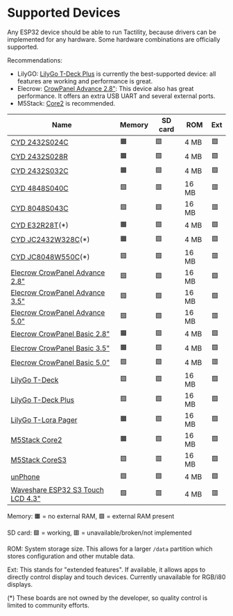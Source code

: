 # Supported Devices

Any ESP32 device should be able to run Tactility, because drivers can be implemented for any hardware.
Some hardware combinations are officially supported.

Recommendations:
- LilyGO: [LilyGo T-Deck Plus](devices/lilygo-tdeck-plus.md) is currently the best-supported device: all features are working and performance is great.
- Elecrow: [CrowPanel Advance 2.8"](devices/elecrow-crowpanel-advance-28.md): This device also has great performance. It offers an extra USB UART and several external ports.
- M5Stack: [Core2](devices/m5stack-core2.md) is recommended.

|Name|Memory|SD card|ROM|Ext|
|-|-|-|-|-|
|[CYD 2432S024C](devices/cyd-2432S024c.md)|🟧|🟩|4 MB|🟩|
|[CYD 2432S028R](devices/cyd-2432S028r.md)|🟧|🟩|4 MB|🟩|
|[CYD 2432S032C](devices/cyd-2432S032c.md)|🟧|🟩|4 MB|🟩|
|[CYD 4848S040C](devices/cyd-4848s040c.md)|🟩|🟥|16 MB|🟥|
|[CYD 8048S043C](devices/cyd-8048s043c.md)|🟩|🟩|16 MB|🟥|
|[CYD E32R28T](devices/cyd-e32r28t.md)(\*)|🟧|🟩|4 MB|🟩|
|[CYD JC2432W328C](devices/cyd-jc2432w328c.md)(\*)|🟧|🟩|4 MB|🟩|
|[CYD JC8048W550C](devices/cyd-jc8048w550c.md)(\*)|🟩|🟩|16 MB|🟥|
|[Elecrow CrowPanel Advance 2.8"](devices/elecrow-crowpanel-advance-28.md)|🟩|🟩|16 MB|🟩|
|[Elecrow CrowPanel Advance 3.5"](devices/elecrow-crowpanel-advance-35.md)|🟩|🟩|16 MB|🟩|
|[Elecrow CrowPanel Advance 5.0"](devices/elecrow-crowpanel-advance-50.md)|🟩|🟩|16 MB|🟥|
|[Elecrow CrowPanel Basic 2.8"](devices/elecrow-crowpanel-basic-28.md)|🟧|🟩|4 MB|🟩|
|[Elecrow CrowPanel Basic 3.5"](devices/elecrow-crowpanel-basic-35.md)|🟧|🟩|4 MB|🟩|
|[Elecrow CrowPanel Basic 5.0"](devices/elecrow-crowpanel-basic-50.md)|🟩|🟩|4 MB|🟥|
|[LilyGo T-Deck](devices/lilygo-tdeck.md)|🟩|🟩|16 MB|🟩|
|[LilyGo T-Deck Plus](devices/lilygo-tdeck-plus.md)|🟩|🟩|16 MB|🟩|
|[LilyGo T-Lora Pager](devices/lilygo-tlora-pager.md)|🟧|🟩|16 MB|🟩|
|[M5Stack Core2](devices/m5stack-core2.md)|🟧|🟩|16 MB|🟩|
|[M5Stack CoreS3](devices/m5stack-cores3.md)|🟩|🟥|16 MB|🟩|
|[unPhone](devices/unphone.md)|🟩|🟩|4 MB|🟩|
|[Waveshare ESP32 S3 Touch LCD 4.3"](devices/waveshare-s3-touch-43.md)|🟩|🟥|4 MB|🟥|

Memory: 🟧 = no external RAM, 🟩 = external RAM present

SD card: 🟩 = working, 🟥 = unavailable/broken/not implemented

ROM: System storage size. This allows for a larger `/data` partition which stores configuration and other mutable data.

Ext: This stands for "extended features". If available, it allows apps to directly control display and touch devices. Currently unavailable for RGB/i80 displays.

 (\*) These boards are not owned by the developer, so quality control is limited to community efforts.
